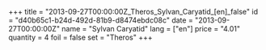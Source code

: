 +++
title = "2013-09-27T00:00:00Z_Theros_Sylvan_Caryatid_[en]_false"
id = "d40b65c1-b24d-492d-81b9-d8474ebdc08c"
date = "2013-09-27T00:00:00Z"
name = "Sylvan Caryatid"
lang = ["en"]
price = "4.01"
quantity = 4
foil = false
set = "Theros"
+++
